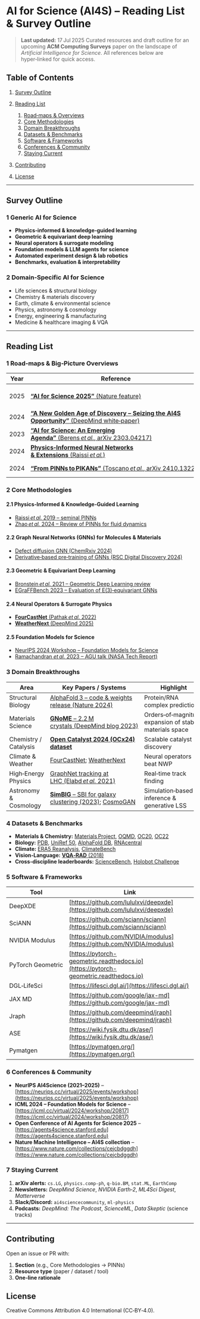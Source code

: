 # AI for Science (AI4S) – Reading List & Survey Outline

> **Last updated:** 17 Jul 2025
> Curated resources and draft outline for an upcoming **ACM Computing Surveys** paper on the landscape of *Artificial Intelligence for Science*. All references below are hyper‑linked for quick access.

## Table of Contents

1. [Survey Outline](#survey-outline)
2. [Reading List](#reading-list)

   1. [Road‑maps & Overviews](#1-road-maps--big-picture-overviews)
   2. [Core Methodologies](#2-core-methodologies)
   3. [Domain Breakthroughs](#3-domain-breakthroughs)
   4. [Datasets & Benchmarks](#4-datasets--benchmarks)
   5. [Software & Frameworks](#5-software--frameworks)
   6. [Conferences & Community](#6-conferences--community)
   7. [Staying Current](#7-staying-current)
3. [Contributing](#contributing)
4. [License](#license)

---

## Survey Outline

### 1 Generic AI for Science

* **Physics‑informed & knowledge‑guided learning**
* **Geometric & equivariant deep learning**
* **Neural operators & surrogate modeling**
* **Foundation models & LLM agents for science**
* **Automated experiment design & lab robotics**
* **Benchmarks, evaluation & interpretability**

### 2 Domain‑Specific AI for Science

* Life sciences & structural biology
* Chemistry & materials discovery
* Earth, climate & environmental science
* Physics, astronomy & cosmology
* Energy, engineering & manufacturing
* Medicine & healthcare imaging & VQA

---

## Reading List

### 1 Road‑maps & Big‑Picture Overviews

| Year | Reference                                                                                                                                                                                                      | Why it matters                            |
| ---- | -------------------------------------------------------------------------------------------------------------------------------------------------------------------------------------------------------------- | ----------------------------------------- |
| 2025 | [**“AI for Science 2025”** (Nature feature)](https://www.nature.com/articles/d42473-025-00161-3)                                                                                                               | Snapshot of paradigm shift & challenges.  |
| 2024 | [**“A New Golden Age of Discovery – Seizing the AI4S Opportunity”** (DeepMind white‑paper)](https://storage.googleapis.com/deepmind-media/DeepMind.com/Assets/Docs/a-new-golden-age-of-discovery_nov-2024.pdf) | Five opportunity pillars.                 |
| 2023 | [**“AI for Science: An Emerging Agenda”** (Berens *et al.*, arXiv 2303.04217)](https://arxiv.org/abs/2303.04217)                                                                                               | Taxonomy & open questions.                |
| 2024 | [**Physics‑Informed Neural Networks & Extensions** (Raissi *et al.*)](https://arxiv.org/abs/2408.16806)                                                                                                        | Survey of PINNs evolution.                |
| 2024 | [**“From PINNs to PIKANs”** (Toscano *et al.*, arXiv 2410.13228)](https://arxiv.org/abs/2410.13228)                                                                                                            | Future directions in physics‑informed ML. |

### 2 Core Methodologies

#### 2.1 Physics‑Informed & Knowledge‑Guided Learning

* [Raissi *et al.* 2019 – seminal PINNs](https://www.sciencedirect.com/science/article/pii/S0021999118307125)
* [Zhao *et al.* 2024 – Review of PINNs for fluid dynamics](https://pubs.aip.org/aip/pof/article/36/10/101301/3315125)

#### 2.2 Graph Neural Networks (GNNs) for Molecules & Materials

* [Defect diffusion GNN (ChemRxiv 2024)](https://chemrxiv.org/engage/chemrxiv/article-details/66c79806a4e53c487644c72b)
* [Derivative‑based pre‑training of GNNs (RSC Digital Discovery 2024)](https://pubs.rsc.org/en/content/articlelanding/2024/dd/d3dd00214d)

#### 2.3 Geometric & Equivariant Deep Learning

* [Bronstein *et al.* 2021 – Geometric Deep Learning review](https://arxiv.org/abs/2104.13478)
* [EGraFFBench 2023 – Evaluation of E(3)‑equivariant GNNs](https://arxiv.org/abs/2310.02428)

#### 2.4 Neural Operators & Surrogate Physics

* [**FourCastNet** (Pathak *et al.* 2022)](https://arxiv.org/abs/2202.11214)
* [**WeatherNext** (DeepMind 2025)](https://deepmind.google/science/weathernext/)

#### 2.5 Foundation Models for Science

* [NeurIPS 2024 Workshop – Foundation Models for Science](https://neurips.cc/virtual/2024/workshop/84714)
* [Ramachandran *et al.* 2023 – AGU talk (NASA Tech Report)](https://ntrs.nasa.gov/api/citations/20230016489/downloads/AGU2023_FoundationalModels_Ramachandran.pdf)

### 3 Domain Breakthroughs

| Area                  | Key Papers / Systems                                                                                                                              | Highlight                                               |
| --------------------- | ------------------------------------------------------------------------------------------------------------------------------------------------- | ------------------------------------------------------- |
| Structural Biology    | [AlphaFold 3 – code & weights release (Nature 2024)](https://www.nature.com/articles/d41586-024-03708-4)                                          | Protein/RNA complex prediction                          |
| Materials Science     | [**GNoME** – 2.2 M crystals (DeepMind blog 2023)](https://deepmind.google/discover/blog/millions-of-new-materials-discovered-with-deep-learning/) | Orders‑of‑magnitude expansion of stable materials space |
| Chemistry / Catalysis | [**Open Catalyst 2024 (OCx24) dataset**](https://arxiv.org/abs/2411.11783)                                                                        | Scalable catalyst discovery                             |
| Climate & Weather     | [FourCastNet](https://arxiv.org/abs/2202.11214); [WeatherNext](https://deepmind.google/science/weathernext/)                                      | Neural operators beat NWP                               |
| High‑Energy Physics   | [GraphNet tracking at LHC (Elabd *et al.* 2021)](https://arxiv.org/abs/2112.02048)                                                                | Real‑time track finding                                 |
| Astronomy & Cosmology | [**SimBIG** – SBI for galaxy clustering (2023)](https://arxiv.org/abs/2310.15256); [CosmoGAN](https://arxiv.org/abs/1706.02390)                   | Simulation‑based inference & generative LSS             |

### 4 Datasets & Benchmarks

* **Materials & Chemistry:** [Materials Project](https://materialsproject.org), [OQMD](https://oqmd.org), [OC20](https://opencatalystproject.org), [OC22](https://opencatalystproject.org/leaderboard_oc22.html)
* **Biology:** [PDB](https://www.rcsb.org), [UniRef 50](https://www.uniprot.org/help/uniref), [AlphaFold DB](https://alphafold.ebi.ac.uk), [RNAcentral](https://rnacentral.org)
* **Climate:** [ERA5 Reanalysis](https://cds.climate.copernicus.eu/cdsapp#!/home), [ClimateBench](https://github.com/ClimateBench/ClimateBench)
* **Vision‑Language:** [**VQA‑RAD** (2018)](https://huggingface.co/datasets/flaviagiammarino/vqa-rad)
* **Cross‑discipline leaderboards:** [ScienceBench](https://sciencebench.github.io), [Holobot Challenge](https://github.com/holobot-ai)

### 5 Software & Frameworks

| Tool              | Link                                                                                 |
| ----------------- | ------------------------------------------------------------------------------------ |
| DeepXDE           | [https://github.com/lululxvi/deepxde](https://github.com/lululxvi/deepxde)           |
| SciANN            | [https://github.com/sciann/sciann](https://github.com/sciann/sciann)                 |
| NVIDIA Modulus    | [https://github.com/NVIDIA/modulus](https://github.com/NVIDIA/modulus)               |
| PyTorch Geometric | [https://pytorch-geometric.readthedocs.io](https://pytorch-geometric.readthedocs.io) |
| DGL‑LifeSci       | [https://lifesci.dgl.ai/](https://lifesci.dgl.ai/)                                   |
| JAX MD            | [https://github.com/google/jax-md](https://github.com/google/jax-md)                 |
| Jraph             | [https://github.com/deepmind/jraph](https://github.com/deepmind/jraph)               |
| ASE               | [https://wiki.fysik.dtu.dk/ase/](https://wiki.fysik.dtu.dk/ase/)                     |
| Pymatgen          | [https://pymatgen.org/](https://pymatgen.org/)                                       |

### 6 Conferences & Community

* **NeurIPS AI4Science (2021–2025)** – [https://neurips.cc/virtual/2025/events/workshop](https://neurips.cc/virtual/2025/events/workshop)
* **ICML 2024 – Foundation Models for Science** – [https://icml.cc/virtual/2024/workshop/20817](https://icml.cc/virtual/2024/workshop/20817)
* **Open Conference of AI Agents for Science 2025** – [https://agents4science.stanford.edu](https://agents4science.stanford.edu)
* **Nature Machine Intelligence – AI4S collection** – [https://www.nature.com/collections/cejcbdggdh](https://www.nature.com/collections/cejcbdggdh)

### 7 Staying Current

1. **arXiv alerts:** `cs.LG`, `physics.comp-ph`, `q-bio.BM`, `stat.ML`, `EarthComp`
2. **Newsletters:** *DeepMind Science*, *NVIDIA Earth‑2*, *ML4Sci Digest*, *Matterverse*
3. **Slack/Discord:** `ai4sciencecommunity`, `ml-physics`
4. **Podcasts:** *DeepMind: The Podcast*, *ScienceML*, *Data Skeptic* (science tracks)

---

## Contributing

Open an issue or PR with:

1. **Section** (e.g., Core Methodologies → PINNs)
2. **Resource type** (paper / dataset / tool)
3. **One‑line rationale**

## License

Creative Commons Attribution 4.0 International (CC‑BY‑4.0).
